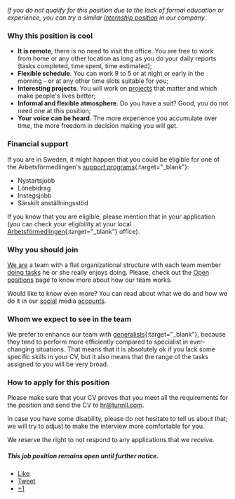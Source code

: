 <!--- This paragraph should follow immediately after the 'requirements' section of a job posting 
---> 
*If you do not qualify for this position due to the lack of formal education or experience, you can try a similar [Internship position](/internships/) in our company.*

### Why this position is cool 

*   **It is remote**, there is no need to visit the office. You are free to work from home or any other location as long as you do your daily reports (tasks completed, time spent, time estimated);
*   **Flexible schedule**. You can work 9 to 5 or at night or early in the morning - or at any other time slots suitable for you;
*   **Interesting projects**. You will work on [projects](http://tunnll.com) that matter and which make people's lives better;
*   **Informal and flexible atmosphere**. Do you have a suit? Good, you do not need one at this position;
*   **Your voice can be heard**. The more experience you accumulate over time, the more freedom in decision making you will get.

### Financial support

If you are in Sweden, it might happen that you could be eligible for one of the Arbetsförmedlingen's [support programs](https://www.arbetsformedlingen.se/For-arbetssokande/Stod-och-service.html){:target="_blank"}: 

*   Nystartsjobb
*   Lönebidrag
*   Instegsjobb
*   Särskilt anställningsstöd


If you know that you are eligible, please mention that in your application (you can check your eligibility at your local [Arbetsförmedlingen](http://www.arbetsformedlingen.se/){:target="_blank"} office).



### Why you should join 

[We are](/) a team with a flat organizational structure with each team member [doing tasks](http://tunnll.com) he or she really enjoys doing. Please, check out the [Open positions](/jobs/) page to know more about how our team works.

Would like to know even more? You can read about what we do and how we do it in our [social](http://twitter.com/tunnll_) media [accounts](https://www.facebook.com/tunnll).


### Whom we expect to see in the team

We prefer to enhance our team with [generalists](http://www.theguardian.com/careers/careers-blog/specialist-generalist-what-do-employers-want){:target="_blank"}, because they tend to perform more efficiently compared to specialist in ever-changing situations. That means that it is absolutely ok if you lack some specific skills in your CV, but it also means that the range of the tasks assigned to you will be very broad.


### How to apply for this position

Please make sure that your CV proves that you meet all the requirements for the position and send the CV to [hr@tunnll.com](mailto:hr@tunnll.com).

In case you have some disability, please do not hesitate to tell us about that; we will try to adjust to make the interview more comfortable for you.

We reserve the right to not respond to any applications that we receive.

##### This job position remains open until further notice.



<div class="social-share">
          <ul class="socialcount socialcount-small inline-list">
            <li class="facebook"><a href="https://www.facebook.com/sharer/sharer.php?u={{ site.url }}{{ page.url }}" title="Share on Facebook"><span class="count"><i class="fa fa-facebook-square"></i> Like</span></a></li>
            <li class="twitter"><a href="https://twitter.com/intent/tweet?text={{ site.url }}{{ page.url }}" title="Share on Twitter"><span class="count"><i class="fa fa-twitter-square"></i> Tweet</span></a></li>
            <li class="googleplus"><a href="https://plus.google.com/share?url={{ site.url }}{{ page.url }}" title="Share on Google Plus"><span class="count"><i class="fa fa-google-plus-square"></i> +1</span></a></li>
          </ul>
        </div><!-- /.social-share -->

